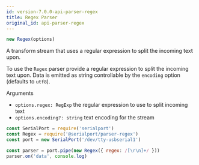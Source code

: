 ```yaml
---
id: version-7.0.0-api-parser-regex
title: Regex Parser
original_id: api-parser-regex
---
```

```typescript
new Regex(options)
```
A transform stream that uses a regular expression to split the incoming text upon.

To use the `Regex` parser provide a regular expression to split the incoming text upon. Data is emitted as string controllable by the `encoding` option (defaults to `utf8`).

Arguments
- `options.regex: RegExp` the regular expression to use to split incoming text
- `options.encoding?: string` text encoding for the stream

```js
const SerialPort = require('serialport')
const Regex = require('@serialport/parser-regex')
const port = new SerialPort('/dev/tty-usbserial1')

const parser = port.pipe(new Regex({ regex: /[\r\n]+/ }))
parser.on('data', console.log)
```
